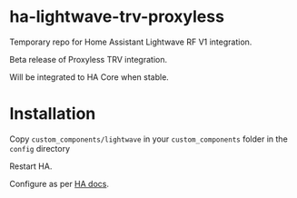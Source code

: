 # ha-lightwave-trv-proxyless
Temporary repo for Home Assistant Lightwave RF V1 integration.

Beta release of Proxyless TRV integration.

Will be integrated to HA Core when stable.

# Installation

Copy `custom_components/lightwave` in your `custom_components` folder in the `config` directory

Restart HA.

Configure as per [HA docs](https://www.home-assistant.io/integrations/lightwave/).


